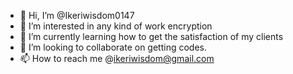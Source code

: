 - 👋 Hi, I’m @Ikeriwisdom0147
- 👀 I’m interested in any kind of work encryption 
- 🌱 I’m currently learning how to get the satisfaction of my clients
- 💞️ I’m looking to collaborate on getting codes.
- 📫 How to reach me @ikeriwisdom@gmail.com

<!---
Ikeriwisdom0147/Ikeriwisdom0147 is a ✨ special ✨ repository because its `README.md` (this file) appears on your GitHub profile.
You can click the Preview link to take a look at your changes.
--->
